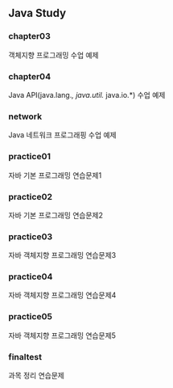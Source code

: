 ## Java Study

### chapter03
객체지향 프로그래밍 수업 예제

### chapter04
Java API(java.lang.*, java.util.* java.io.*) 수업 예제

### network
Java 네트워크 프로그래핑 수업 예제

### practice01
자바 기본 프로그래밍 연습문제1

### practice02
자바 기본 프로그래밍 연습문제2

### practice03
자바 객체지향 프로그래밍 연습문제3

### practice04
자바 객체지향 프로그래밍 연습문제4

### practice05
자바 객체지향 프로그래밍 연습문제5

### finaltest
과목 정리 연습문제





